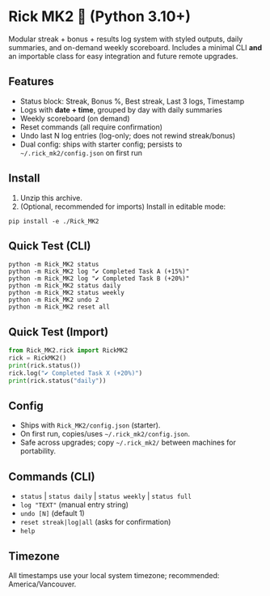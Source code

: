 # Rick MK2 🚀 (Python 3.10+)

Modular streak + bonus + results log system with styled outputs, daily summaries, and on-demand weekly scoreboard.
Includes a minimal CLI **and** an importable class for easy integration and future remote upgrades.

## Features
- Status block: Streak, Bonus %, Best streak, Last 3 logs, Timestamp
- Logs with **date + time**, grouped by day with daily summaries
- Weekly scoreboard (on demand)
- Reset commands (all require confirmation)
- Undo last N log entries (log-only; does not rewind streak/bonus)
- Dual config: ships with starter config; persists to `~/.rick_mk2/config.json` on first run

## Install
1) Unzip this archive.
2) (Optional, recommended for imports) Install in editable mode:
```
pip install -e ./Rick_MK2
```

## Quick Test (CLI)
```
python -m Rick_MK2 status
python -m Rick_MK2 log "✔️ Completed Task A (+15%)"
python -m Rick_MK2 log "✔️ Completed Task B (+20%)"
python -m Rick_MK2 status daily
python -m Rick_MK2 status weekly
python -m Rick_MK2 undo 2
python -m Rick_MK2 reset all
```

## Quick Test (Import)
```python
from Rick_MK2.rick import RickMK2
rick = RickMK2()
print(rick.status())
rick.log("✔️ Completed Task X (+20%)")
print(rick.status("daily"))
```

## Config
- Ships with `Rick_MK2/config.json` (starter).
- On first run, copies/uses `~/.rick_mk2/config.json`.
- Safe across upgrades; copy `~/.rick_mk2/` between machines for portability.

## Commands (CLI)
- `status` | `status daily` | `status weekly` | `status full`
- `log "TEXT"`  (manual entry string)
- `undo [N]`   (default 1)
- `reset streak|log|all` (asks for confirmation)
- `help`

## Timezone
All timestamps use your local system timezone; recommended: America/Vancouver.
